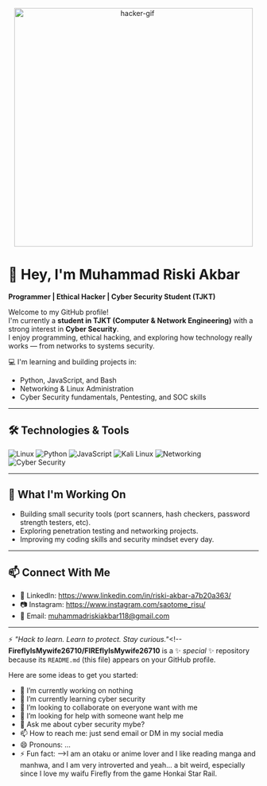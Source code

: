 <!-- Header image / GIF -->
<p align="center">
  <img src="https://media.giphy.com/media/HoffxyN8ghVuw/giphy.gif" alt="hacker-gif" width="480"/>
</p>

# 👋 Hey, I'm Muhammad Riski Akbar 
**Programmer | Ethical Hacker | Cyber Security Student (TJKT)**

Welcome to my GitHub profile!  
I'm currently a **student in TJKT (Computer & Network Engineering)** with a strong interest in **Cyber Security**.  
I enjoy programming, ethical hacking, and exploring how technology really works — from networks to systems security.  

💻 I'm learning and building projects in:  
- Python, JavaScript, and Bash  
- Networking & Linux Administration  
- Cyber Security fundamentals, Pentesting, and SOC skills  

---

## 🛠️ Technologies & Tools
<p>
  <img alt="Linux" src="https://img.shields.io/badge/Linux-FCC624?style=for-the-badge&logo=linux&logoColor=black"/>
  <img alt="Python" src="https://img.shields.io/badge/Python-3776AB?style=for-the-badge&logo=python&logoColor=white"/>
  <img alt="JavaScript" src="https://img.shields.io/badge/JavaScript-F7DF1E?style=for-the-badge&logo=javascript&logoColor=black"/>
  <img alt="Kali Linux" src="https://img.shields.io/badge/Kali%20Linux-557C94?style=for-the-badge&logo=kalilinux&logoColor=white"/>
  <img alt="Networking" src="https://img.shields.io/badge/Networking-005571?style=for-the-badge&logo=cisco&logoColor=white"/>
  <img alt="Cyber Security" src="https://img.shields.io/badge/Cyber%20Security-2E3440?style=for-the-badge&logo=protonvpn&logoColor=white"/>
</p>

---

## 🚀 What I'm Working On
- Building small security tools (port scanners, hash checkers, password strength testers, etc).  
- Exploring penetration testing and networking projects.  
- Improving my coding skills and security mindset every day.  

---

## 📫 Connect With Me
- 💼 LinkedIn: https://www.linkedin.com/in/riski-akbar-a7b20a363/
- 📷 Instagram: https://www.instagram.com/saotome_risu/
- 📧 Email: muhammadriskiakbar118@gmail.com  

---

⚡ *"Hack to learn. Learn to protect. Stay curious."*<!--
**FireflyIsMywife26710/FIREflyIsMywife26710** is a ✨ _special_ ✨ repository because its `README.md` (this file) appears on your GitHub profile.

Here are some ideas to get you started:

- 🔭 I’m currently working on nothing
- 🌱 I’m currently learning cyber security
- 👯 I’m looking to collaborate on everyone want with me
- 🤔 I’m looking for help with someone want help me
- 💬 Ask me about cyber security mybe?
- 📫 How to reach me: just send email or DM in my social media
- 😄 Pronouns: ...
- ⚡ Fun fact: 
-->I am an otaku or anime lover and I like reading manga and manhwa, and I am very introverted and yeah... a bit weird, especially since I love my waifu Firefly from the game Honkai Star Rail.
